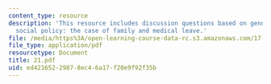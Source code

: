 ```yaml
---
content_type: resource
description: 'This resource includes discussion questions based on gender in U.S.
  social policy: the case of family and medical leave.'
file: /media/https%3A/open-learning-course-data-rc.s3.amazonaws.com/17-317-u-s-social-policy-spring-2006/ed42165229878ec46a17f20e9f92f35b_21.pdf
file_type: application/pdf
resourcetype: Document
title: 21.pdf
uid: ed421652-2987-8ec4-6a17-f20e9f92f35b
---
```

